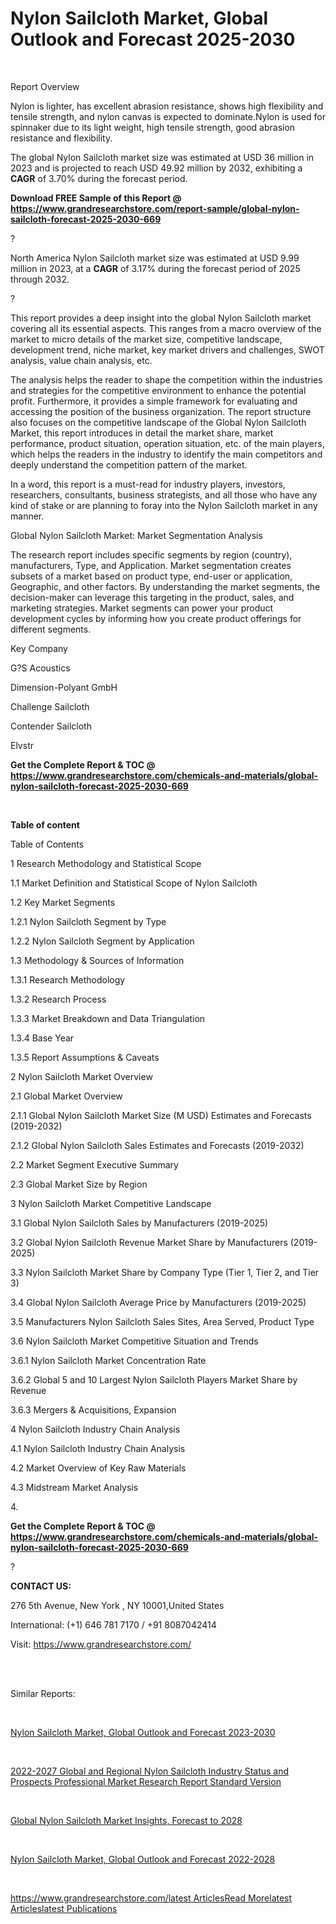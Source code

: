 <h1>Nylon Sailcloth Market, Global Outlook and Forecast 2025-2030</h1><br/><p>Report Overview</p>
 
 
 
 <p>Nylon is lighter, has excellent abrasion resistance, shows high flexibility and tensile strength, and nylon canvas is expected to dominate.Nylon is used for spinnaker due to its light weight, high tensile strength, good abrasion resistance and flexibility.</p>
 
 
 
 <p>The global Nylon Sailcloth market size was estimated at USD 36 million in 2023 and is projected to reach USD 49.92 million by 2032, exhibiting a <strong>CAGR</strong> of 3.70% during the forecast period.</p>
 
 
 
 <div><b>Download FREE Sample of this Report @ <a href="https://www.grandresearchstore.com/report-sample/global-nylon-sailcloth-forecast-2025-2030-669">https://www.grandresearchstore.com/report-sample/global-nylon-sailcloth-forecast-2025-2030-669</a></b></div>
 
 
 
 <p>? </p>
 
 
 
 <p>North America Nylon Sailcloth market size was estimated at USD 9.99 million in 2023, at a <strong>CAGR</strong> of 3.17% during the forecast period of 2025 through 2032.</p>
 
 
 
 <p>? </p>
 
 
 
 <p>This report provides a deep insight into the global Nylon Sailcloth market covering all its essential aspects. This ranges from a macro overview of the market to micro details of the market size, competitive landscape, development trend, niche market, key market drivers and challenges, SWOT analysis, value chain analysis, etc.</p>
 
 
 
 <p>The analysis helps the reader to shape the competition within the industries and strategies for the competitive environment to enhance the potential profit. Furthermore, it provides a simple framework for evaluating and accessing the position of the business organization. The report structure also focuses on the competitive landscape of the Global Nylon Sailcloth Market, this report introduces in detail the market share, market performance, product situation, operation situation, etc. of the main players, which helps the readers in the industry to identify the main competitors and deeply understand the competition pattern of the market.</p>
 
 
 
 <p>In a word, this report is a must-read for industry players, investors, researchers, consultants, business strategists, and all those who have any kind of stake or are planning to foray into the Nylon Sailcloth market in any manner.</p>
 
 
 
 <p>Global Nylon Sailcloth Market: Market Segmentation Analysis</p>
 
 
 
 <p>The research report includes specific segments by region (country), manufacturers, Type, and Application. Market segmentation creates subsets of a market based on product type, end-user or application, Geographic, and other factors. By understanding the market segments, the decision-maker can leverage this targeting in the product, sales, and marketing strategies. Market segments can power your product development cycles by informing how you create product offerings for different segments.</p>
 
 
 
 <p>Key Company</p>
 
 
 
 <p>G?S Acoustics</p>
 
 
 
 <p>Dimension-Polyant GmbH</p>
 
 
 
 <p>Challenge Sailcloth</p>
 
 
 
 <p>Contender Sailcloth</p>
 
 
 
 <p>Elvstr</p>
 
 
 
 <div><b>Get the Complete Report & TOC @ <a href="https://www.grandresearchstore.com/chemicals-and-materials/global-nylon-sailcloth-forecast-2025-2030-669">https://www.grandresearchstore.com/chemicals-and-materials/global-nylon-sailcloth-forecast-2025-2030-669</a></b></div>
 
 
 
 <p><br />
 
 <b>Table of content</b></p>
 
 
 
 <p>Table of Contents<br />
 
 1 Research Methodology and Statistical Scope<br />
 
 1.1 Market Definition and Statistical Scope of Nylon Sailcloth<br />
 
 1.2 Key Market Segments<br />
 
 1.2.1 Nylon Sailcloth Segment by Type<br />
 
 1.2.2 Nylon Sailcloth Segment by Application<br />
 
 1.3 Methodology & Sources of Information<br />
 
 1.3.1 Research Methodology<br />
 
 1.3.2 Research Process<br />
 
 1.3.3 Market Breakdown and Data Triangulation<br />
 
 1.3.4 Base Year<br />
 
 1.3.5 Report Assumptions & Caveats<br />
 
 2 Nylon Sailcloth Market Overview<br />
 
 2.1 Global Market Overview<br />
 
 2.1.1 Global Nylon Sailcloth Market Size (M USD) Estimates and Forecasts (2019-2032)<br />
 
 2.1.2 Global Nylon Sailcloth Sales Estimates and Forecasts (2019-2032)<br />
 
 2.2 Market Segment Executive Summary<br />
 
 2.3 Global Market Size by Region<br />
 
 3 Nylon Sailcloth Market Competitive Landscape<br />
 
 3.1 Global Nylon Sailcloth Sales by Manufacturers (2019-2025)<br />
 
 3.2 Global Nylon Sailcloth Revenue Market Share by Manufacturers (2019-2025)<br />
 
 3.3 Nylon Sailcloth Market Share by Company Type (Tier 1, Tier 2, and Tier 3)<br />
 
 3.4 Global Nylon Sailcloth Average Price by Manufacturers (2019-2025)<br />
 
 3.5 Manufacturers Nylon Sailcloth Sales Sites, Area Served, Product Type<br />
 
 3.6 Nylon Sailcloth Market Competitive Situation and Trends<br />
 
 3.6.1 Nylon Sailcloth Market Concentration Rate<br />
 
 3.6.2 Global 5 and 10 Largest Nylon Sailcloth Players Market Share by Revenue<br />
 
 3.6.3 Mergers & Acquisitions, Expansion<br />
 
 4 Nylon Sailcloth Industry Chain Analysis<br />
 
 4.1 Nylon Sailcloth Industry Chain Analysis<br />
 
 4.2 Market Overview of Key Raw Materials<br />
 
 4.3 Midstream Market Analysis<br />
 
 4.</p>
 
 
 
 <div><b>Get the Complete Report & TOC @ <a href="https://www.grandresearchstore.com/chemicals-and-materials/global-nylon-sailcloth-forecast-2025-2030-669">https://www.grandresearchstore.com/chemicals-and-materials/global-nylon-sailcloth-forecast-2025-2030-669</a></b></div>
 
 
 
 <p>? </p>
 
 
 
 <p><b>CONTACT US:</b><br />
 
 276 5th Avenue, New York , NY 10001,United States<br />
 
 International: (+1) 646 781 7170 / +91 8087042414<br />
 
 Visit: <a href="https://www.grandresearchstore.com/">https://www.grandresearchstore.com/</a><br />
 
 <br />
 
 <br />
 
 Similar Reports:<br />
 
 <br />
 
 <a href="https://www.grandresearchstore.com/chemicals-and-materials/global-nylon-sailcloth-forecast-2023-2030-748">Nylon Sailcloth Market, Global Outlook and Forecast 2023-2030</a><br />
 
 <br />
 
 <a href="https://www.grandresearchstore.com/chemicals-and-materials/global-regional-nylon-sailcloth-2022-2027-942">2022-2027 Global and Regional Nylon Sailcloth Industry Status and Prospects Professional Market Research Report Standard Version</a><br />
 
 <br />
 
 <a href="https://www.grandresearchstore.com/chemicals-and-materials/global-nylon-sailcloth-2028-784">Global Nylon Sailcloth Market Insights, Forecast to 2028</a><br />
 
 <br />
 
 <a href="https://www.grandresearchstore.com/chemicals-and-materials/global-nylon-sailcloth-forecast-2022-2028-960">Nylon Sailcloth Market, Global Outlook and Forecast 2022-2028</a><br />
 
 <br />
 
 <a href="https://gyeongbokgung.com">https://www.grandresearchstore.com/</a><a href="https://hallyeomaritime.com">latest Articles</a><a href="https://jingwansa.com">Read More</a><a href="https://nguoiviet.jp/">latest Articles</a><a href="https://www.intelmarketresearch.com/">latest Publications</a></p>